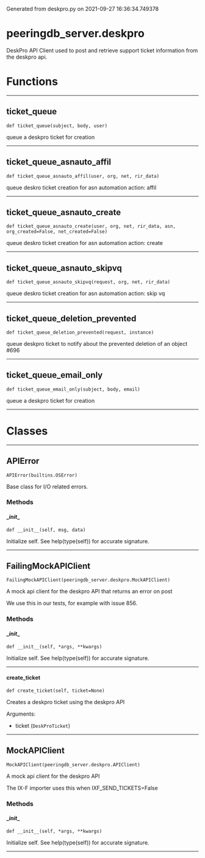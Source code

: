 Generated from deskpro.py on 2021-09-27 16:36:34.749378

# peeringdb_server.deskpro

DeskPro API Client used to post and retrieve support ticket information
from the deskpro api.

# Functions
---

## ticket_queue
`def ticket_queue(subject, body, user)`

queue a deskpro ticket for creation

---
## ticket_queue_asnauto_affil
`def ticket_queue_asnauto_affil(user, org, net, rir_data)`

queue deskro ticket creation for asn automation action: affil

---
## ticket_queue_asnauto_create
`def ticket_queue_asnauto_create(user, org, net, rir_data, asn, org_created=False, net_created=False)`

queue deskro ticket creation for asn automation action: create

---
## ticket_queue_asnauto_skipvq
`def ticket_queue_asnauto_skipvq(request, org, net, rir_data)`

queue deskro ticket creation for asn automation action: skip vq

---
## ticket_queue_deletion_prevented
`def ticket_queue_deletion_prevented(request, instance)`

queue deskpro ticket to notify about the prevented
deletion of an object #696

---
## ticket_queue_email_only
`def ticket_queue_email_only(subject, body, email)`

queue a deskpro ticket for creation

---
# Classes
---

## APIError

```
APIError(builtins.OSError)
```

Base class for I/O related errors.


### Methods

#### \__init__
`def __init__(self, msg, data)`

Initialize self.  See help(type(self)) for accurate signature.

---

## FailingMockAPIClient

```
FailingMockAPIClient(peeringdb_server.deskpro.MockAPIClient)
```

A mock api client for the deskpro API
that returns an error on post

We use this in our tests, for example
with issue 856.


### Methods

#### \__init__
`def __init__(self, *args, **kwargs)`

Initialize self.  See help(type(self)) for accurate signature.

---
#### create_ticket
`def create_ticket(self, ticket=None)`

Creates a deskpro ticket using the deskpro API

Arguments:

- ticket (`DeskProTicket`)

---

## MockAPIClient

```
MockAPIClient(peeringdb_server.deskpro.APIClient)
```

A mock api client for the deskpro API

The IX-F importer uses this when
IXF_SEND_TICKETS=False


### Methods

#### \__init__
`def __init__(self, *args, **kwargs)`

Initialize self.  See help(type(self)) for accurate signature.

---
